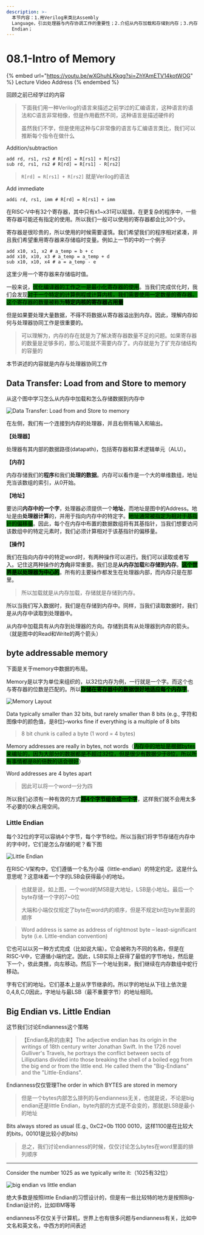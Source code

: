 ```yaml
---
description: >-
  本节内容：1.用Verilog来类比Assembly
  Language，引出处理器与内存协调工作的重要性；2.介绍从内存加载和存储到内存；3.内存中的地址编排，little Endian & big
  Endian；
---
```


# 08.1-Intro of Memory

{% embed url="https://youtu.be/wXGhuhLKkqg?si=ZhYAmETV14kotWOG" %}
Lecture Video Address
{% endembed %}

回顾之前已经学过的内容

> 下面我们用一种Verilog的语言来描述之前学过的汇编语言，这种语言的语法和C语言非常相像，但是作用截然不同，这种语言是描述硬件的
>
> 虽然我们不学，但是使用这种与C非常像的语言与汇编语言类比，我们可以推断每个指令在做什么

Addition/subtraction

```assembly
add rd, rs1, rs2 # R[rd] = R[rs1] + R[rs2] 
sub rd, rs1, rs2 # R[rd] = R[rs1] - R[rs2] 
```

> `R[rd] = R[rs1] + R[rs2]` 就是Verilog的语法

Add immediate

```assembly
addi rd, rs1, imm # R[rd] = R[rs1] + imm
```

在RISC-V中有32个寄存器，其中只有x1\~x31可以赋值，在更复杂的程序中，一些寄存器可能还有指定的使用。所以我们一般可以使用的寄存器都会比30个少。

寄存器是很珍贵的，所以使用的时候需要谨慎。我们希望我们的程序相对紧凑，并且我们希望重用寄存器来存储临时变量。例如上一节的中的一个例子

```
add x10, x1, x2 # a_temp = b + c
add x10, x10, x3 # a_temp = a_temp + d
sub x10, x10, x4 # a = a_temp - e
```

这里少用一个寄存器来存储临时值。

一般来说，<mark style="background-color:green;">优化编译器的工作之一是最小化寄存器的使用</mark>。当我们完成优化时，我们会发现<mark style="background-color:green;">对于一个特定的计算例程或计算内核，我们需要使用一定数量的寄存器。这个寄存器的数量被称为</mark><mark style="background-color:green;">**特定内核的寄存器占用量**</mark>

但是如果要处理大量数据，不得不将数据从寄存器溢出到内存。因此，理解内存如何与处理器协同工作是很重要的。

> 可以理解为，内存的存在就是为了解决寄存器数量不足的问题。如果寄存器的数量是足够多的，那么可能就不需要内存了。内存就是为了扩充存储结构的容量的

本节讲述的内容就是内存与处理器协同工作

## Data Transfer: Load from and Store to memory

从这个图中学习怎么从内存中加载和怎么存储数据到内存中

![Data Transfer: Load from and Store to memory](.image/image-20240604195329689.png)

在左侧，我们有一个连接到内存的处理器，并且右侧有输入和输出。

**【处理器】**

处理器有其内部的数据路径(datapath)，包括寄存器和算术逻辑单元（ALU）。

**【内存】**

内存存储我们的**程序**和我们**处理的数据**。内存可以看作是一个大的单维数组，地址充当该数组的索引，从0开始。

**【地址】**

要访问**内存中的一个字**，处理器必须提供一个**地址**，而地址是图中的Address。地址是由**处理器计算**的，并用于指向内存中的特定字。<mark style="background-color:green;">地址通常被指定为相对于基指针的偏移量</mark>。因此，每个在内存中布置的数据数组将有其基指针，当我们想要访问该数组中的特定元素时，我们必须计算相对于该基指针的偏移量。

**【操作】**

我们在指向内存中的特定word时，有两种操作可以进行。我们可以读取或者写入。记住这两种操作的**方向**非常重要。我们总是**从内存加载**和**存储到内存**。<mark style="background-color:green;">**这个世界是以处理器为中心的**</mark>。所有的主要操作都发生在处理器内部，而内存只是在那里。

> 所以加载就是从内存加载，存储就是存储到内存。

所以当我们写入数据时，我们是在存储到内存中。同样，当我们读取数据时，我们是从内存中读取到处理器中。

从内存中加载具有从内存到处理器的方向。存储到具有从处理器到内存的箭头。（就是图中的Read和Write的两个箭头）

## byte addressable memory

下面是关于memory中数据的布局。

Memory是以字为单位来组织的，以32位内存为例，一行就是一个字。而这个也与寄存器的位数是匹配的。所以<mark style="background-color:green;">**存储在寄存器中的数据很好地适应每个内存字**</mark>。

![Memory Layout](.image/image-20240604195547257.png)

Data typically smaller than 32 bits, but rarely smaller than 8 bits (e.g., 字符和图像中的颜色值，是8位)–works fine if everything is a multiple of 8 bits

> 8 bit chunk is called a byte (1 word = 4 bytes)

Memory addresses are really in bytes, not words（<mark style="background-color:green;">内存中的地址是根据bytes来编址的，因为大部分的数据都是不超过32位，但是很少有数据少于8位，所以所有事情都是8的倍数的话会很好</mark>）

Word addresses are 4 bytes apart

> 因此可以将一个word一分为四

所以我们必须有一种有效的方式<mark style="background-color:green;">**将4个字节组合成一个字**</mark>，这样我们就不会用太多不必要的0来占用空间。

### Little Endian

每个32位的字可以容纳4个字节，每个字节8位。所以当我们将字节存储在内存中的字中时，它们是怎么存储的呢？看下图

![Little Endian](.image/image-20240604195626459.png)

在RISC-V架构中，它们遵循一个名为小端（little-endian）的特定约定。这是什么意思呢？这意味着一个字的LSB会获得最小的地址。

> 也就是说，如上图，一个word的MSB是大地址，LSB是小地址。最后一个byte存储一个字的7\~0位
>
> 大端和小端仅仅规定了byte在word内的顺序，但是不规定bit在byte里面的顺序

> Word address is same as address of rightmost byte – least-significant byte (i.e. Little-endian convention)

它也可以以另一种方式完成（比如说大端）。它会被称为不同的名称，但是在RISC-V中，它遵循小端约定。因此，LSB实际上获得了最低的字节地址，然后是下一个，依此类推，向左移动。然后下一个地址到来，我们继续在内存数组中蛇行移动。

字有它们的地址。它们基本上是从字节继承的。所以字的地址从下往上依次是0,4,8,C,0因此，字地址与最LSB（最不重要字节）的地址相同。

## Big Endian vs. Little Endian

这节我们讨论Endianness这个策略

> 【Endian名称的由来】The adjective endian has its origin in the writings of 18th century writer Jonathan Swift. In the 1726 novel Gulliver's Travels, he portrays the conflict between sects of Lilliputians divided into those breaking the shell of a boiled egg from the big end or from the little end. He called them the "Big-Endians" and the "Little-Endians".

Endianness仅仅管理The order in which BYTES are stored in memory

> 但是一个bytes内部怎么排列的与endianness无关，也就是说，不论是big endian还是little Endian，byte内部的方式是不会变的，那就是LSB是最小的地址

Bits always stored as usual (E.g., 0xC2=0b 1100 0010，这样1100是在比较大的bits，00101是比较小的bits)

> 总之，我们讨论endianness的时候，仅仅讨论怎么bytes在word里面的排列顺序

***

Consider the number 1025 as we typically write it:（1025有32位）

![ big endian vs little endian](.image/image-20240604195735613.png)

绝大多数是按照little Endian的习惯设计的，但是有一些比较特的地方是按照Big-Endian设计的，比如IBM等等

endianness不仅仅关于计算机，世界上也有很多问题与endianness有关，比如中文名和英文名，中西方的时间表述

